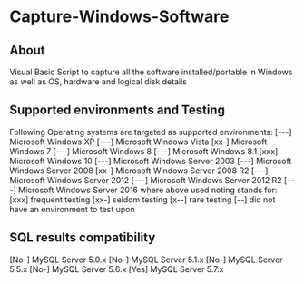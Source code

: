 # Capture-Windows-Software
## About
Visual Basic Script to capture all the software installed/portable in Windows
 as well as OS, hardware and logical disk details

## Supported environments and Testing
Following Operating systems are targeted as supported environments:
    [---] Microsoft Windows XP
    [---] Microsoft Windows Vista
    [xx-] Microsoft Windows 7
    [---] Microsoft Windows 8
    [---] Microsoft Windows 8.1
    [xxx] Microsoft Windows 10
    [---] Microsoft Windows Server 2003
    [---] Microsoft Windows Server 2008
    [xx-] Microsoft Windows Server 2008 R2
    [---] Microsoft Windows Server 2012
    [---] Microsoft Windows Server 2012 R2
    [---] Microsoft Windows Server 2016
where above used noting stands for:
  [xxx] frequent testing
  [xx-] seldom testing
  [x--] rare testing
  [--] did not have an environment to test upon

## SQL results compatibility
 [No-] MySQL Server 5.0.x
 [No-] MySQL Server 5.1.x
 [No-] MySQL Server 5.5.x
 [No-] MySQL Server 5.6.x
 [Yes] MySQL Server 5.7.x
